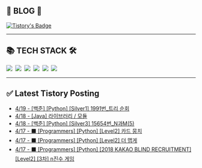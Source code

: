 
<div class='blog' align='left'>
  <h2> 📖 BLOG 📖 </h2>

[![Tistory's Badge](https://github-readme-tistory-card.vercel.app/api/badge?name=준성`s블로그&theme=kakao)](https://dev-wnstjd.tistory.com)

</div>
<hr>
<div class='tech-stack' align='left'>
  <h2> 📚 TECH STACK 🛠 </h2>
  <span stye="">
  <img src="https://img.shields.io/badge/python-3776AB?style=for-the-badge&logo=python&logoColor=white">&nbsp
  <img src="https://img.shields.io/badge/node.js-339933?style=for-the-badge&logo=Node.js&logoColor=white">&nbsp
  <img src="https://img.shields.io/badge/mysql-4479A1?style=for-the-badge&logo=mysql&logoColor=white">&nbsp
  <img src="https://img.shields.io/badge/github-181717?style=for-the-badge&logo=github&logoColor=white">&nbsp
  <img src="https://img.shields.io/badge/javascript-F7DF1E?style=for-the-badge&logo=javascript&logoColor=black">&nbsp
  <img src="https://img.shields.io/badge/amazonaws-232F3E?style=for-the-badge&logo=amazonaws&logoColor=white">&nbsp
  </span>
<hr>

## ✅ Latest Tistory Posting<div class=blog-post text-align='left'>
 - [4/19 - [백준] [Python] [Silver1] 1991번_트리 순회](https://dev-wnstjd.tistory.com/390)
 - [4/18 - [Java] 라이브러리 / 모듈](https://dev-wnstjd.tistory.com/389)
 - [4/18 - [백준] [Python] [Silver3] 15654번_N과M(5)](https://dev-wnstjd.tistory.com/388)
 - [4/17 - ⬛ [Programmers] [Python] [Level2] 카드 뭉치](https://dev-wnstjd.tistory.com/387)
 - [4/17 - ⬛ [Programmers] [Python] [Level2] 더 맵게](https://dev-wnstjd.tistory.com/386)
 - [4/17 - ⬛ [Programmers] [Python] [2018 KAKAO BLIND RECRUITMENT] [Level2] [3차] n진수 게임](https://dev-wnstjd.tistory.com/385)

</div>
</div>
